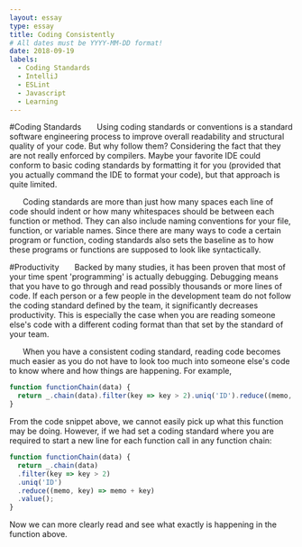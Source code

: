 ```yaml
---
layout: essay
type: essay
title: Coding Consistently
# All dates must be YYYY-MM-DD format!
date: 2018-09-19
labels:
  - Coding Standards
  - IntelliJ
  - ESLint 
  - Javascript
  - Learning
---
```

#Coding Standards
&nbsp;&nbsp;&nbsp;&nbsp;&nbsp;&nbsp;Using coding standards or conventions is a standard software engineering process to improve overall readability and structural quality of your code. But why follow them? Considering the fact that they are not really enforced by compilers. Maybe your favorite IDE could conform to basic coding standards by formatting it for you (provided that you actually command the IDE to format your code), but that approach is quite limited. 

&nbsp;&nbsp;&nbsp;&nbsp;&nbsp;&nbsp;Coding standards are more than just how many spaces each line of code should indent or how many whitespaces should be between each function or method. They can also include naming conventions for your file, function, or variable names. Since there are many ways to code a certain program or function, coding standards also sets the baseline as to how these programs or functions are supposed to look like syntactically. 

#Productivity
&nbsp;&nbsp;&nbsp;&nbsp;&nbsp;&nbsp;Backed by many studies, it has been proven that most of your time spent 'programming' is actually debugging. Debugging means that you have to go through and read possibly thousands or more lines of code. If each person or a few people in the development team do not follow the coding standard defined by the team, it significantly decreases productivity. This is especially the case when you are reading someone else's code with a different coding format than that set by the standard of your team. 

&nbsp;&nbsp;&nbsp;&nbsp;&nbsp;&nbsp;When you have a consistent coding standard, reading code becomes much easier as you do not have to look too much into someone else's code to know where and how things are happening. For example,
```javascript
function functionChain(data) {
  return _.chain(data).filter(key => key > 2).uniq('ID').reduce((memo, key) => memo + key).value(); 
}
```
From the code snippet above, we cannot easily pick up what this function may be doing. However, if we had set a coding standard where you are required to start a new line for each function call in any function chain:
```javascript
function functionChain(data) {
  return _.chain(data)
  .filter(key => key > 2)
  .uniq('ID')
  .reduce((memo, key) => memo + key)
  .value(); 
}
```
Now we can more clearly read and see what exactly is happening in the function above. 


